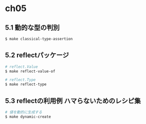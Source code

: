 # ch05

## 5.1 動的な型の判別

```bash
$ make classical-type-assertion
```

## 5.2 reflectパッケージ

```bash
# reflect.Value
$ make reflect-value-of

# reflect.Type
$ make reflect-type
```

## 5.3 reflectの利用例 ハマらないためのレシピ集

```bash
# 値を動的に生成する
$ make dynamic-create
```

